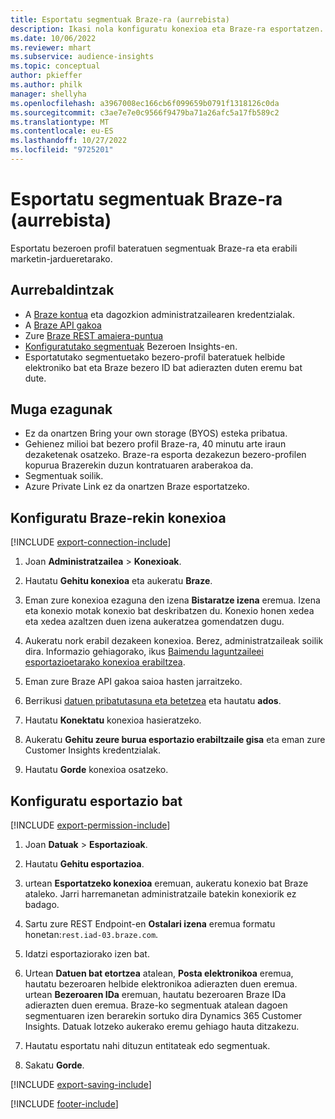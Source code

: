 ```yaml
---
title: Esportatu segmentuak Braze-ra (aurrebista)
description: Ikasi nola konfiguratu konexioa eta Braze-ra esportatzen.
ms.date: 10/06/2022
ms.reviewer: mhart
ms.subservice: audience-insights
ms.topic: conceptual
author: pkieffer
ms.author: philk
manager: shellyha
ms.openlocfilehash: a3967008ec166cb6f099659b0791f1318126c0da
ms.sourcegitcommit: c3ae7e7e0c9566f9479ba71a26afc5a17fb589c2
ms.translationtype: MT
ms.contentlocale: eu-ES
ms.lasthandoff: 10/27/2022
ms.locfileid: "9725201"
---
```

# <a name="export-segments-to-braze-preview"></a>Esportatu segmentuak Braze-ra (aurrebista)

Esportatu bezeroen profil bateratuen segmentuak Braze-ra eta erabili marketin-jardueretarako.

## <a name="prerequisites"></a>Aurrebaldintzak

- A [Braze kontua](https://www.braze.com/) eta dagozkion administratzailearen kredentzialak.
- A [Braze API gakoa](https://www.braze.com/docs/api/basics/)
- Zure [Braze REST amaiera-puntua](https://www.braze.com/docs/api/basics/#api-definitions) 
- [Konfiguratutako segmentuak](segments.md) Bezeroen Insights-en.
- Esportatutako segmentuetako bezero-profil bateratuek helbide elektroniko bat eta Braze bezero ID bat adierazten duten eremu bat dute.

## <a name="known-limitations"></a>Muga ezagunak

- Ez da onartzen Bring your own storage (BYOS) esteka pribatua.
- Gehienez milioi bat bezero profil Braze-ra, 40 minutu arte iraun dezaketenak osatzeko. Braze-ra esporta dezakezun bezero-profilen kopurua Brazerekin duzun kontratuaren araberakoa da.
- Segmentuak soilik.
- Azure Private Link ez da onartzen Braze esportatzeko.

## <a name="set-up-connection-to-braze"></a>Konfiguratu Braze-rekin konexioa

[!INCLUDE [export-connection-include](includes/export-connection-admn.md)]

1. Joan **Administratzailea** > **Konexioak**.

1. Hautatu **Gehitu konexioa** eta aukeratu **Braze**.

1. Eman zure konexioa ezaguna den izena **Bistaratze izena** eremua. Izena eta konexio motak konexio bat deskribatzen du. Konexio honen xedea eta xedea azaltzen duen izena aukeratzea gomendatzen dugu.

1. Aukeratu nork erabil dezakeen konexioa. Berez, administratzaileak soilik dira. Informazio gehiagorako, ikus [Baimendu laguntzaileei esportazioetarako konexioa erabiltzea](connections.md#allow-contributors-to-use-a-connection-for-exports).

1. Eman zure Braze API gakoa saioa hasten jarraitzeko.

1. Berrikusi [datuen pribatutasuna eta betetzea](connections.md#data-privacy-and-compliance) eta hautatu **ados**.

1. Hautatu **Konektatu** konexioa hasieratzeko.

1. Aukeratu **Gehitu zeure burua esportazio erabiltzaile gisa** eta eman zure Customer Insights kredentzialak.

1. Hautatu **Gorde** konexioa osatzeko.

## <a name="configure-an-export"></a>Konfiguratu esportazio bat

[!INCLUDE [export-permission-include](includes/export-permission.md)]

1. Joan **Datuak** > **Esportazioak**.

1. Hautatu **Gehitu esportazioa**.

1. urtean **Esportatzeko konexioa** eremuan, aukeratu konexio bat Braze ataleko. Jarri harremanetan administratzaile batekin konexiorik ez badago.

1. Sartu zure REST Endpoint-en **Ostalari izena** eremua formatu honetan:`rest.iad-03.braze.com`.

1. Idatzi esportaziorako izen bat.

1. Urtean **Datuen bat etortzea** atalean, **Posta elektronikoa** eremua, hautatu bezeroaren helbide elektronikoa adierazten duen eremua. urtean **Bezeroaren IDa** eremuan, hautatu bezeroaren Braze IDa adierazten duen eremua. Braze-ko segmentuak atalean dagoen segmentuaren izen berarekin sortuko dira Dynamics 365 Customer Insights. Datuak lotzeko aukerako eremu gehiago hauta ditzakezu.

1. Hautatu esportatu nahi dituzun entitateak edo segmentuak.

1. Sakatu **Gorde**.

[!INCLUDE [export-saving-include](includes/export-saving.md)]

[!INCLUDE [footer-include](includes/footer-banner.md)]
